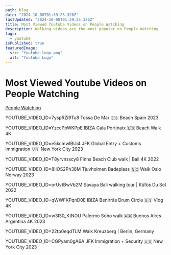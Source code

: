 ```yaml
---
path: blog
date: "2024-10-08T01:39:25.326Z"
lastUpdated: "2024-10-08T01:39:25.326Z"
title: Most Viewed Youtube Videos on People Watching
description: Walking videos are the most popular on People Watching
tags:
  - youtube
isPublished: true
featuredImage:
  src: "Youtube-logo.png"
  alt: "Youtube Logo"
---
```


# Most Viewed Youtube Videos on People Watching

[People Watching](https://www.youtube.com/channel/UCzLPnJlM_5IEe2djVMB2jLA)

YOUTUBE_VIDEO_ID=7yspRZi9Tu8
Tossa De Mar 🇪🇸 Beach Spain 2023

YOUTUBE_VIDEO_ID=YzccPbWKPpE
IBIZA Cala Portinatx 🇪🇸 Beach Walk 4K

YOUTUBE_VIDEO_ID=e5kcmwlBUi4
JFK Global Entry + Customs Immigration 🇺🇸 New York City 2023

YOUTUBE_VIDEO_ID=T8yrvnsxcy8
Finns Beach Club walk | Bali 4K 2022

YOUTUBE_VIDEO_ID=8IIOS2Ph38M
Tjuvholmen Badeplass 🇳🇴 Walk Oslo Norway 2023

YOUTUBE_VIDEO_ID=orUvtBwVb2M
Savaya Bali walking tour | Rüfüs Du Sol 2022

YOUTUBE_VIDEO_ID=qWWFKPqnD0E
IBIZA Benirrás Drum Circle 🇪🇸 Vlog 4K

YOUTUBE_VIDEO_ID=w3l30_KtNOU
Palermo Soho walk 🇦🇷 Buenos Aires Argentina 4K 2023

YOUTUBE_VIDEO_ID=22tp0eqdTLM
Walk Kreuzberg | Berlin, Germany

YOUTUBE_VIDEO_ID=CGPyam0gA6A
JFK Immigration + Security 🇺🇸 New York City 2023
